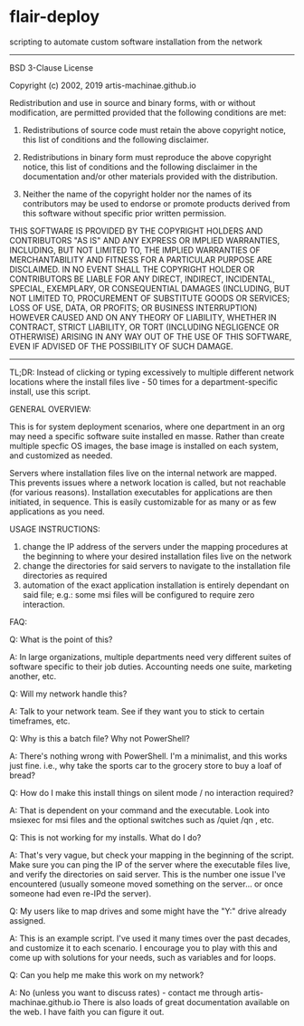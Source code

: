 # flair-deploy
scripting to automate custom software installation from the network
***********************************************************************************************************
BSD 3-Clause License

Copyright (c) 2002, 2019 artis-machinae.github.io

Redistribution and use in source and binary forms, with or without
modification, are permitted provided that the following conditions are met:

1. Redistributions of source code must retain the above copyright notice, this
   list of conditions and the following disclaimer.

2. Redistributions in binary form must reproduce the above copyright notice,
   this list of conditions and the following disclaimer in the documentation
   and/or other materials provided with the distribution.

3. Neither the name of the copyright holder nor the names of its
   contributors may be used to endorse or promote products derived from
   this software without specific prior written permission.

THIS SOFTWARE IS PROVIDED BY THE COPYRIGHT HOLDERS AND CONTRIBUTORS "AS IS"
AND ANY EXPRESS OR IMPLIED WARRANTIES, INCLUDING, BUT NOT LIMITED TO, THE
IMPLIED WARRANTIES OF MERCHANTABILITY AND FITNESS FOR A PARTICULAR PURPOSE ARE
DISCLAIMED. IN NO EVENT SHALL THE COPYRIGHT HOLDER OR CONTRIBUTORS BE LIABLE
FOR ANY DIRECT, INDIRECT, INCIDENTAL, SPECIAL, EXEMPLARY, OR CONSEQUENTIAL
DAMAGES (INCLUDING, BUT NOT LIMITED TO, PROCUREMENT OF SUBSTITUTE GOODS OR
SERVICES; LOSS OF USE, DATA, OR PROFITS; OR BUSINESS INTERRUPTION) HOWEVER
CAUSED AND ON ANY THEORY OF LIABILITY, WHETHER IN CONTRACT, STRICT LIABILITY,
OR TORT (INCLUDING NEGLIGENCE OR OTHERWISE) ARISING IN ANY WAY OUT OF THE USE
OF THIS SOFTWARE, EVEN IF ADVISED OF THE POSSIBILITY OF SUCH DAMAGE.

***********************************************************************************************************
TL;DR:
Instead of clicking or typing excessively to multiple different network locations where the install files live - 50 times for a department-specific install, use this script.

GENERAL OVERVIEW:

This is for system deployment scenarios, where one department in an org may need a specific software suite installed en masse.
Rather than create multiple specfic OS images, the base image is installed on each system, and customized as needed.

Servers where installation files live on the internal network are mapped. This prevents issues where a network location is called, but not reachable (for various reasons).
Installation executables for applications are then initiated, in sequence.
This is easily customizable for as many or as few applications as you need.


USAGE INSTRUCTIONS:

1) change the IP address of the servers under the mapping procedures at the beginning to where your desired installation files live on the network
2) change the directories for said servers to navigate to the installation file directories as required
3) automation of the exact application installation is entirely dependant on said file; e.g.: some msi files will be configured to require zero interaction.


FAQ:

Q: What is the point of this?

A: In large organizations, multiple departments need very different suites of software specific to their job duties. Accounting needs one suite, marketing another, etc.


Q: Will my network handle this?

A: Talk to your network team. See if they want you to stick to certain timeframes, etc.


Q: Why is this a batch file? Why not PowerShell?

A: There's nothing wrong with PowerShell. I'm a minimalist, and this works just fine. i.e., why take the sports car to the grocery store to buy a loaf of bread? 


Q: How do I make this install things on silent mode / no interaction required?

A: That is dependent on your command and the executable. Look into msiexec for msi files and the optional switches such as /quiet /qn , etc.


Q: This is not working for my installs. What do I do?

A: That's very vague, but check your mapping in the beginning of the script. Make sure you can ping the IP of the server where the executable files live, and verify the directories on said server. This is the number one issue I've encountered (usually someone moved something on the server... or once someone had even re-IPd the server).


Q: My users like to map drives and some might have the "Y:" drive already assigned.

A: This is an example script. I've used it many times over the past decades, and customize it to each scenario. I encourage you to play with this and come up with solutions for your needs, such as variables and for loops.


Q: Can you help me make this work on my network?

A: No (unless you want to discuss rates) - contact me through artis-machinae.github.io
There is also loads of great documentation available on the web. I have faith you can figure it out.
